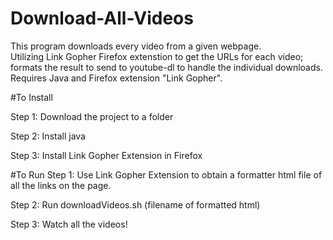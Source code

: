 # Download-All-Videos
This program downloads every video from a given webpage.  
Utilizing Link Gopher Firefox extenstion to get the URLs for each video; formats the result to send to youtube-dl to handle the individual downloads.
Requires Java and Firefox extension "Link Gopher".

#To Install

Step 1: Download the project to a folder

Step 2: Install java

Step 3: Install Link Gopher Extension in Firefox


#To Run
Step 1: Use Link Gopher Extension to obtain a formatter html file of all the links on the page.

Step 2: Run downloadVideos.sh (filename of formatted html)

Step 3: Watch all the videos!

